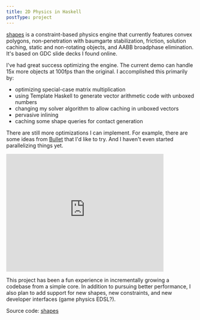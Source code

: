 ```yaml
---
title: 2D Physics in Haskell
postType: project
---
```


[shapes](https://github.com/ublubu/shapes) is a constraint-based physics engine that currently features convex polygons, non-penetration with baumgarte stabilization, friction, solution caching, static and non-rotating objects, and AABB broadphase elimination.
It's based on GDC slide decks I found online.

I've had great success optimizing the engine. The current demo can handle 15x more objects at 100fps than the original.
I accomplished this primarily by:

* optimizing special-case matrix multiplication
* using Template Haskell to generate vector arithmetic code with unboxed numbers
* changing my solver algorithm to allow caching in unboxed vectors
* pervasive inlining
* caching some shape queries for contact generation

There are still more optimizations I can implement.
For example, there are some ideas from [Bullet](http://bulletphysics.org) that I'd like to try.
And I haven't even started parallelizing things yet.

<iframe width="420" height="315" src="https://www.youtube.com/embed/DYzf4zBK90o?list=PLmozfF6FosKjmPMnlPoVbWosiExbD0SUF" frameborder="0" allowfullscreen></iframe>

This project has been a fun experience in incrementally growing a codebase from a simple core.
In addition to pursuing better performance, I also plan to add support for new shapes, new constraints, and new developer interfaces (game physics EDSL?).

Source code:
[shapes](https://github.com/ublubu/shapes)

